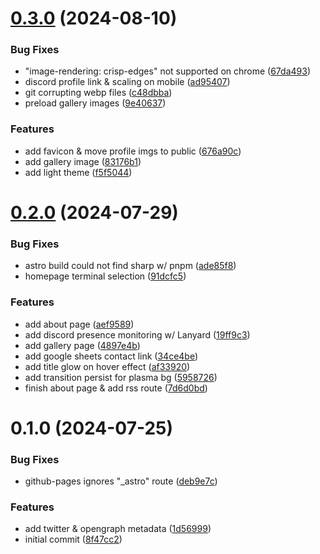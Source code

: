 # [0.3.0](https://github.com/ashnel3/ashnel3.github.io/compare/v0.2.0...v0.3.0) (2024-08-10)


### Bug Fixes

* "image-rendering: crisp-edges" not supported on chrome ([67da493](https://github.com/ashnel3/ashnel3.github.io/commit/67da493003686c8b6e5c2b21b8dca008cc19953f))
* discord profile link & scaling on mobile ([ad95407](https://github.com/ashnel3/ashnel3.github.io/commit/ad95407074c0a54a6a9f4dac466340ecedb62454))
* git corrupting webp files ([c48dbba](https://github.com/ashnel3/ashnel3.github.io/commit/c48dbba257661822ec7d53be7e1744ace40d7c53))
* preload gallery images ([9e40637](https://github.com/ashnel3/ashnel3.github.io/commit/9e40637cab000f5aaa645040cc179a5b1b9f13a9))


### Features

* add favicon & move profile imgs to public ([676a90c](https://github.com/ashnel3/ashnel3.github.io/commit/676a90cde659f272e5458119db57771f3c2a484d))
* add gallery image ([83176b1](https://github.com/ashnel3/ashnel3.github.io/commit/83176b18d2d463c35bb97ff90527edd051e8bbd4))
* add light theme ([f5f5044](https://github.com/ashnel3/ashnel3.github.io/commit/f5f5044d3f2573fbe8fc1d0a2d744482880c3d51))



# [0.2.0](https://github.com/ashnel3/ashnel3.github.io/compare/v0.1.0...v0.2.0) (2024-07-29)


### Bug Fixes

* astro build could not find sharp w/ pnpm ([ade85f8](https://github.com/ashnel3/ashnel3.github.io/commit/ade85f82af15b4f70e2bb3b4d34d616b9ba9e3b2))
* homepage terminal selection ([91dcfc5](https://github.com/ashnel3/ashnel3.github.io/commit/91dcfc5979bedb3d70d3787e74cdb331128afb1c))


### Features

* add about page ([aef9589](https://github.com/ashnel3/ashnel3.github.io/commit/aef95891755089d439591bec44069d18ed803dec))
* add discord presence monitoring w/ Lanyard ([19ff9c3](https://github.com/ashnel3/ashnel3.github.io/commit/19ff9c32acb04f6ba084fed8bf9cfde4926e93bd))
* add gallery page ([4897e4b](https://github.com/ashnel3/ashnel3.github.io/commit/4897e4be44a9dc5e47003bec0f5bc760586f075b))
* add google sheets contact link ([34ce4be](https://github.com/ashnel3/ashnel3.github.io/commit/34ce4be48e0f836be90be3edf886b554140fe612))
* add title glow on hover effect ([af33920](https://github.com/ashnel3/ashnel3.github.io/commit/af339201c3c93c92fe3f75d4ec31e20fc2928081))
* add transition persist for plasma bg ([5958726](https://github.com/ashnel3/ashnel3.github.io/commit/59587265e77a6df7132a53624629c28d5bf7e9e0))
* finish about page & add rss route ([7d6d0bd](https://github.com/ashnel3/ashnel3.github.io/commit/7d6d0bd859e9fbbc2a53de1d8b12dfe121085017))



# 0.1.0 (2024-07-25)


### Bug Fixes

* github-pages ignores "_astro" route ([deb9e7c](https://github.com/ashnel3/ashnel3.github.io/commit/deb9e7c22094caf6ae206b3487a3a3d53b4bcb55))


### Features

* add twitter & opengraph metadata ([1d56999](https://github.com/ashnel3/ashnel3.github.io/commit/1d569994c09ef0cb8b5588bc3090408b15f3c61f))
* initial commit ([8f47cc2](https://github.com/ashnel3/ashnel3.github.io/commit/8f47cc221feaa72a5e12afa293f2e9133b7685cd))



